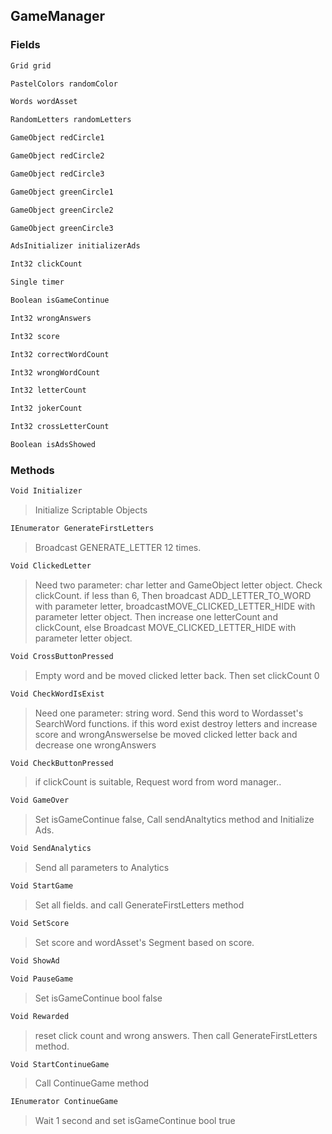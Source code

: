 ## GameManager
> 
### Fields
```cs
Grid grid
```
```cs
PastelColors randomColor
```
```cs
Words wordAsset
```
```cs
RandomLetters randomLetters
```
```cs
GameObject redCircle1
```
```cs
GameObject redCircle2
```
```cs
GameObject redCircle3
```
```cs
GameObject greenCircle1
```
```cs
GameObject greenCircle2
```
```cs
GameObject greenCircle3
```
```cs
AdsInitializer initializerAds
```
```cs
Int32 clickCount
```
```cs
Single timer
```
```cs
Boolean isGameContinue
```
```cs
Int32 wrongAnswers
```
```cs
Int32 score
```
```cs
Int32 correctWordCount
```
```cs
Int32 wrongWordCount
```
```cs
Int32 letterCount
```
```cs
Int32 jokerCount
```
```cs
Int32 crossLetterCount
```
```cs
Boolean isAdsShowed
```

### Methods
```cs
Void Initializer
```
> Initialize Scriptable Objects
```cs
IEnumerator GenerateFirstLetters
```
> Broadcast GENERATE_LETTER 12 times.
```cs
Void ClickedLetter
```
> Need two parameter: char letter and GameObject letter object. Check clickCount. if less than 6, Then broadcast ADD_LETTER_TO_WORD with parameter letter, broadcastMOVE_CLICKED_LETTER_HIDE with parameter letter object. Then increase one letterCount and clickCount, else Broadcast MOVE_CLICKED_LETTER_HIDE with parameter letter object.
```cs
Void CrossButtonPressed
```
> Empty word and be moved clicked letter back. Then set clickCount 0 
```cs
Void CheckWordIsExist
```
> Need one parameter: string word. Send this word to Wordasset's SearchWord functions. if this word exist destroy letters and increase score and wrongAnswerselse be moved clicked letter back and decrease one wrongAnswers
```cs
Void CheckButtonPressed
```
> if clickCount is suitable, Request word from word manager..
```cs
Void GameOver
```
> Set isGameContinue false, Call sendAnaltytics method and Initialize Ads.
```cs
Void SendAnalytics
```
> Send all parameters to Analytics
```cs
Void StartGame
```
> Set all fields. and call GenerateFirstLetters method
```cs
Void SetScore
```
> Set score and wordAsset's Segment based on score.
```cs
Void ShowAd
```
```cs
Void PauseGame
```
> Set isGameContinue bool false
```cs
Void Rewarded
```
> reset click count and wrong answers. Then call GenerateFirstLetters method.
```cs
Void StartContinueGame
```
> Call ContinueGame method
```cs
IEnumerator ContinueGame
```
> Wait 1 second and set isGameContinue bool true

